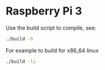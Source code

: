 # Raspberry Pi 3 

Use the build script to compile, see: 

```bash
./build -h
```

For example to build for x86_64 linux

```bash
./build -li
```
